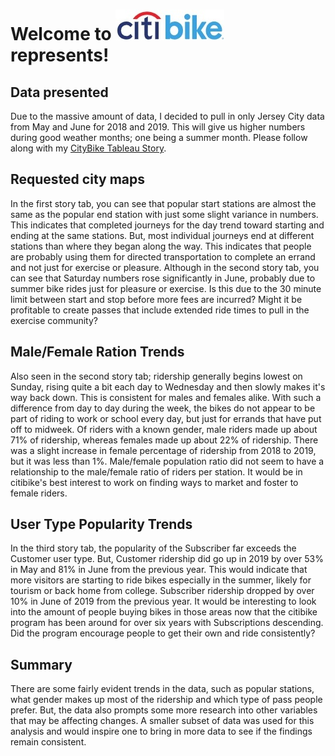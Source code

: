# Welcome to ![citibike logo](https://github.com/rneitzey/Tableau_challenge/blob/master/citibike.jpg) represents!

## Data presented
Due to the massive amount of data, I decided to pull in only Jersey City data from May and June for 2018 and 2019. This will give us higher numbers during good weather months; one being a summer month. Please follow along with my [CityBike Tableau Story](https://public.tableau.com/profile/regina.neitzey#!/vizhome/CityBike_15846743652260/20182019fromMayJune-JerseyCitydata). 

## Requested city maps
In the first story tab, you can see that popular start stations are almost the same as the popular end station with just some slight variance in numbers. This indicates that completed journeys for the day trend toward starting and ending at the same stations.  But, most individual journeys end at different stations than where they began along the way. This indicates that people are probably using them for directed transportation to complete an errand and not just for exercise or pleasure. Although in the second story tab, you can see that Saturday numbers rose significantly in June, probably due to summer bike rides just for pleasure or exercise. Is this due to the 30 minute limit between start and stop before more fees are incurred? Might it be profitable to create passes that include extended ride times to pull in the exercise community?

## Male/Female Ration Trends
Also seen in the second story tab; ridership generally begins lowest on Sunday, rising quite a bit each day to Wednesday and then slowly makes it's way back down. This is consistent for males and females alike. With such a difference from day to day during the week, the bikes do not appear to be part of riding to work or school every day, but just for errands that have put off to midweek. Of riders with a known gender, male riders made up about 71% of ridership, whereas females made up about 22% of ridership. There was a slight increase in female percentage of ridership from 2018 to 2019, but it was less than 1%. Male/female population ratio did not seem to have a relationship to the male/female ratio of riders per station. It would be in citibike's best interest to work on finding ways to market and foster to female riders. 

## User Type Popularity Trends
In the third story tab, the popularity of the Subscriber far exceeds the Customer user type. But, Customer ridership did go up in 2019 by over 53% in May and 81% in June from the previous year. This would indicate that more visitors are starting to ride bikes especially in the summer, likely for tourism or back home from college. Subscriber ridership dropped by over 10% in June of 2019 from the previous year. It would be interesting to look into the amount of people buying bikes in those areas now that the citibike program has been around for over six years with Subscriptions descending. Did the program encourage people to get their own and ride consistently? 

## Summary
There are some fairly evident trends in the data, such as popular stations, what gender makes up most of the ridership and which type of pass people prefer. But, the data also prompts some more research into other variables that may be affecting changes. A smaller subset of data was used for this analysis and would inspire one to bring in more data to see if the findings remain consistent.
